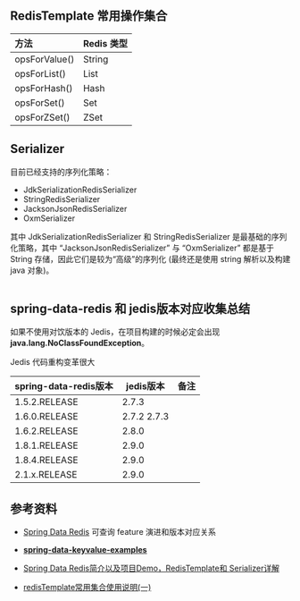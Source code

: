 

## RedisTemplate 常用操作集合

| 方法          | Redis 类型 |
| :------------ | :--------- |
| opsForValue() | String     |
| opsForList()  | List       |
| opsForHash()  | Hash       |
| opsForSet()   | Set        |
| opsForZSet()  | ZSet       |

## Serializer

目前已经支持的序列化策略：

- JdkSerializationRedisSerializer
- StringRedisSerializer
- JacksonJsonRedisSerializer
- OxmSerializer

其中 JdkSerializationRedisSerializer 和 StringRedisSerializer 是最基础的序列化策略，其中 “JacksonJsonRedisSerializer” 与 “OxmSerializer” 都是基于 String 存储，因此它们是较为“高级”的序列化 (最终还是使用 string 解析以及构建 java 对象)。

```java

```



## spring-data-redis 和 jedis版本对应收集总结

如果不使用对饮版本的 Jedis，在项目构建的时候必定会出现 **java.lang.NoClassFoundException**。

Jedis 代码重构变革很大

| spring-data-redis版本 | jedis版本    | 备注 |
| --------------------- | ------------ | ---- |
| 1.5.2.RELEASE         | 2.7.3        |      |
| 1.6.0.RELEASE         | 2.7.2  2.7.3 |      |
| 1.6.2.RELEASE         | 2.8.0        |      |
| 1.8.1.RELEASE         | 2.9.0        |      |
| 1.8.4.RELEASE         | 2.9.0        |      |
| 2.1.x.RELEASE         | 2.9.0        |      |

## 参考资料

- [Spring Data Redis](https://docs.spring.io/spring-data/data-redis/docs/current/reference/html/#new-in-2.1.0) 可查询 feature 演进和版本对应关系
- [**spring-data-keyvalue-examples**](https://github.com/spring-projects/spring-data-keyvalue-examples)
- [Spring Data Redis简介以及项目Demo，RedisTemplate和 Serializer详解](https://www.cnblogs.com/edwinchen/p/3816938.html)

- [redisTemplate常用集合使用说明(一)](https://357029540.iteye.com/blog/2388706)